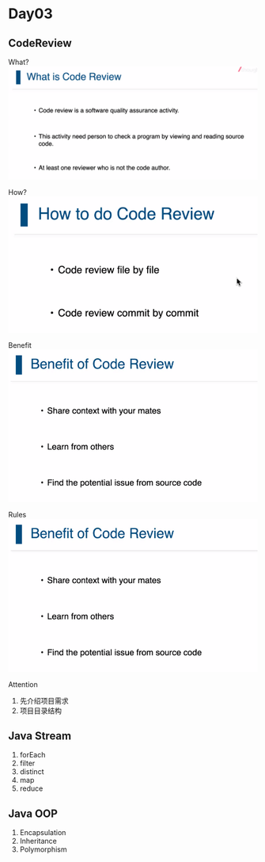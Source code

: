# Day03

## CodeReview

What?
![codeReview](assests/photo01.png)

How?
![codeReview](assests/photo02png.png)

Benefit
![codeReview](assests/photo03.png)

Rules
![codeReview](assests/photo04.png)

Attention

1. 先介绍项目需求
2. 项目目录结构

## Java Stream

1. forEach
2. filter
3. distinct
4. map
5. reduce

## Java OOP

1. Encapsulation
2. Inheritance
3. Polymorphism
